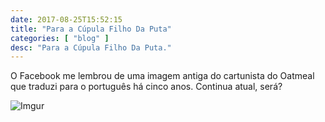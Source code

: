```yaml
---
date: 2017-08-25T15:52:15
title: "Para a Cúpula Filho Da Puta"
categories: [ "blog" ]
desc: "Para a Cúpula Filho Da Puta."
---
```

O Facebook me lembrou de uma imagem antiga do cartunista do Oatmeal que traduzi para o português há cinco anos. Continua atual, será?

![Imgur](/images/5IJu6sa.jpg)

